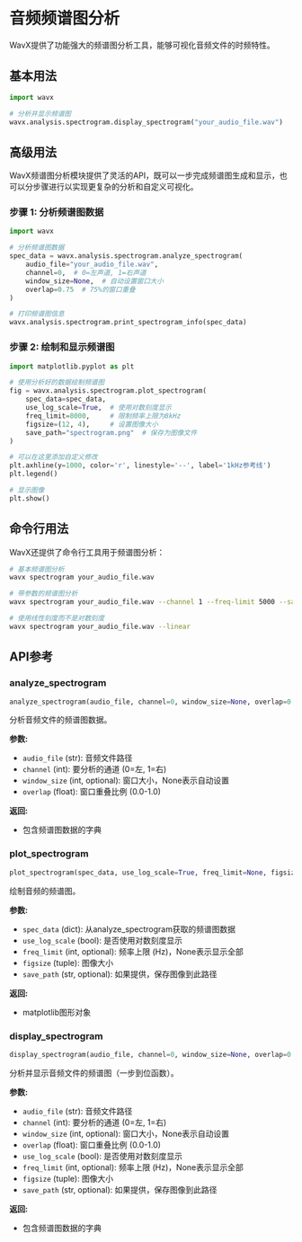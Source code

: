 # 音频频谱图分析

WavX提供了功能强大的频谱图分析工具，能够可视化音频文件的时频特性。

## 基本用法

```python
import wavx

# 分析并显示频谱图
wavx.analysis.spectrogram.display_spectrogram("your_audio_file.wav")
```

## 高级用法

WavX频谱图分析模块提供了灵活的API，既可以一步完成频谱图生成和显示，也可以分步骤进行以实现更复杂的分析和自定义可视化。

### 步骤 1: 分析频谱图数据

```python
import wavx

# 分析频谱图数据
spec_data = wavx.analysis.spectrogram.analyze_spectrogram(
    audio_file="your_audio_file.wav",
    channel=0,  # 0=左声道, 1=右声道
    window_size=None,  # 自动设置窗口大小
    overlap=0.75  # 75%的窗口重叠
)

# 打印频谱图信息
wavx.analysis.spectrogram.print_spectrogram_info(spec_data)
```

### 步骤 2: 绘制和显示频谱图

```python
import matplotlib.pyplot as plt

# 使用分析好的数据绘制频谱图
fig = wavx.analysis.spectrogram.plot_spectrogram(
    spec_data=spec_data,
    use_log_scale=True,  # 使用对数刻度显示
    freq_limit=8000,     # 限制频率上限为8kHz
    figsize=(12, 4),     # 设置图像大小
    save_path="spectrogram.png"  # 保存为图像文件
)

# 可以在这里添加自定义修改
plt.axhline(y=1000, color='r', linestyle='--', label='1kHz参考线')
plt.legend()

# 显示图像
plt.show()
```

## 命令行用法

WavX还提供了命令行工具用于频谱图分析：

```bash
# 基本频谱图分析
wavx spectrogram your_audio_file.wav

# 带参数的频谱图分析
wavx spectrogram your_audio_file.wav --channel 1 --freq-limit 5000 --save output.png

# 使用线性刻度而不是对数刻度
wavx spectrogram your_audio_file.wav --linear
```

## API参考

### analyze_spectrogram

```python
analyze_spectrogram(audio_file, channel=0, window_size=None, overlap=0.75)
```

分析音频文件的频谱图数据。

**参数:**
- `audio_file` (str): 音频文件路径
- `channel` (int): 要分析的通道 (0=左, 1=右)
- `window_size` (int, optional): 窗口大小，None表示自动设置
- `overlap` (float): 窗口重叠比例 (0.0-1.0)

**返回:**
- 包含频谱图数据的字典

### plot_spectrogram

```python
plot_spectrogram(spec_data, use_log_scale=True, freq_limit=None, figsize=(12, 4), save_path=None)
```

绘制音频的频谱图。

**参数:**
- `spec_data` (dict): 从analyze_spectrogram获取的频谱图数据
- `use_log_scale` (bool): 是否使用对数刻度显示
- `freq_limit` (int, optional): 频率上限 (Hz)，None表示显示全部
- `figsize` (tuple): 图像大小
- `save_path` (str, optional): 如果提供，保存图像到此路径

**返回:**
- matplotlib图形对象

### display_spectrogram

```python
display_spectrogram(audio_file, channel=0, window_size=None, overlap=0.75, use_log_scale=True, freq_limit=None, figsize=(12, 4), save_path=None)
```

分析并显示音频文件的频谱图（一步到位函数）。

**参数:**
- `audio_file` (str): 音频文件路径
- `channel` (int): 要分析的通道 (0=左, 1=右)
- `window_size` (int, optional): 窗口大小，None表示自动设置
- `overlap` (float): 窗口重叠比例 (0.0-1.0)
- `use_log_scale` (bool): 是否使用对数刻度显示
- `freq_limit` (int, optional): 频率上限 (Hz)，None表示显示全部
- `figsize` (tuple): 图像大小
- `save_path` (str, optional): 如果提供，保存图像到此路径

**返回:**
- 包含频谱图数据的字典 